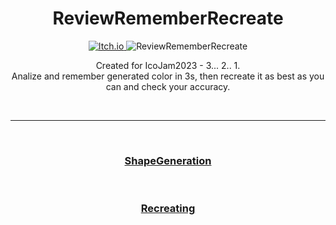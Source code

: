 <h1 align="center">ReviewRememberRecreate</h1>

<p align="center">
  <a href="https://kosciach.itch.io/murderersmystery">
<img src="https://camo.githubusercontent.com/9fd682145e4f0d5b90aac147ca8f96a32465f0b739c99f07c43fb47a63e59cf2/68747470733a2f2f696d672e736869656c64732e696f2f7374617469632f76313f7374796c653d666f722d7468652d6261646765266d6573736167653d497463682e696f26636f6c6f723d464135433543266c6f676f3d497463682e696f266c6f676f436f6c6f723d464646464646266c6162656c3d" alt="Itch.io" />
</a>
<img src="https://img.itch.zone/aW1nLzEzMDA0Mzg5LnBuZw==/original/lcc0Sw.png" alt="ReviewRememberRecreate">
</p>

  <p align="center">
    Created for IcoJam2023 - 3... 2.. 1.<br>
Analize and remember generated color in 3s, then recreate it as best as you can and check your accuracy.
  </p>

<br>

---

<br>

<h3 align="center">
  <a href="ShapeGeneration.md">ShapeGeneration</a>
</h3>

<br>

<h3 align="center">
  <a href="Recreating.md">Recreating</a>
</h3>
